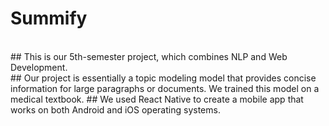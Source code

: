 # Summify
<br>
## This is our 5th-semester project, which combines NLP and Web Development.
<br>
## Our project is essentially a topic modeling model that provides concise information for large paragraphs or documents. We trained this model on a medical textbook.
## We used React Native to create a mobile app that works on both Android and iOS operating systems.